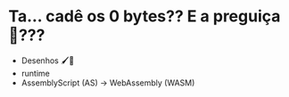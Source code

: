 # Ta... cadê os 0 bytes?? E a preguiça 🦥???

- Desenhos 🖌🎨
- runtime
- AssemblyScript (AS) -> WebAssembly (WASM)
